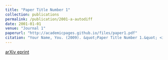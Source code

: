 ```yaml
---
title: "Paper Title Number 1"
collection: publications
permalink: /publication/2001-a-autodiff
date: 2001-01-01
venue: "Journal 1"
paperurl: "http://academicpages.github.io/files/paper1.pdf"
citation: "Your Name, You. (2009). &quot;Paper Title Number 1.&quot; <i>Journal 1</i>, 1(1): X."
---
```


[arXiv eprint]()

